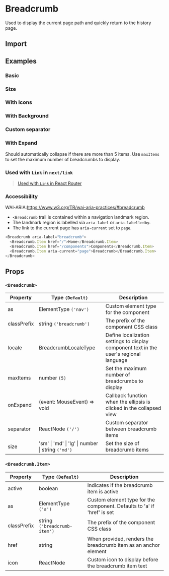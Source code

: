 # Breadcrumb

Used to display the current page path and quickly return to the history page.

## Import

<!--{include:<import-guide>}-->

## Examples

### Basic

<!--{include:`basic.md`}-->

### Size

<!--{include:`size.md`}-->

### With Icons

<!--{include:`icons.md`}-->

### With Background

<!--{include:`background.md`}-->

### Custom separator

<!--{include:`separator.md`}-->

### With Expand

Should automatically collapse if there are more than 5 items. Use `maxItems` to set the maximum number of breadcrumbs to display.

<!--{include:`max-items.md`}-->

### Used with `Link` in `next/link`

<!--{include:`with-router.md`}-->

> [ Used with `Link` in React Router](/guide/composition/#react-router-dom)

### Accessibility

WAI-ARIA:https://www.w3.org/TR/wai-aria-practices/#breadcrumb

- `<Breadcrumb` trail is contained within a navigation landmark region.
- The landmark region is labelled via `aria-label` or `aria-labelledby`.
- The link to the current page has `aria-current` set to `page`.

```js
<Breadcrumb aria-label="breadcrumb">
  <Breadcrumb.Item href="/">Home</Breadcrumb.Item>
  <Breadcrumb.Item href="/components">Components</Breadcrumb.Item>
  <Breadcrumb.Item aria-current="page">Breadcrumb</Breadcrumb.Item>
</Breadcrumb>
```

## Props

### `<Breadcrumb>`

| Property    | Type `(Default)`                                  | Description                                                                            |
| ----------- | ------------------------------------------------- | -------------------------------------------------------------------------------------- |
| as          | ElementType `('nav')`                             | Custom element type for the component                                                  |
| classPrefix | string `('breadcrumb')`                           | The prefix of the component CSS class                                                  |
| locale      | [BreadcrumbLocaleType](/guide/i18n/#breadcrumb)   | Define localization settings to display component text in the user's regional language |
| maxItems    | number `(5)`                                      | Set the maximum number of breadcrumbs to display                                       |
| onExpand    | (event: MouseEvent) => void                       | Callback function when the ellipsis is clicked in the collapsed view                   |
| separator   | ReactNode `('/')`                                 | Custom separator between breadcrumb items                                              |
| size        | 'sm' \| 'md' \| 'lg' \| number \| string `('md')` | Set the size of breadcrumb items                                                       |

### `<Breadcrumb.Item>`

| Property    | Type `(Default)`             | Description                                                             |
| ----------- | ---------------------------- | ----------------------------------------------------------------------- |
| active      | boolean                      | Indicates if the breadcrumb item is active                              |
| as          | ElementType `('a')`          | Custom element type for the component. Defaults to 'a' if 'href' is set |
| classPrefix | string `('breadcrumb-item')` | The prefix of the component CSS class                                   |
| href        | string                       | When provided, renders the breadcrumb item as an anchor element         |
| icon        | ReactNode                    | Custom icon to display before the breadcrumb item text                  |

